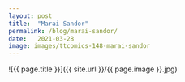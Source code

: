 ```yaml
---
layout: post
title:  "Marai Sandor"
permalink: /blog/marai-sandor/
date:   2021-03-28
image: images/ttcomics-148-marai-sandor
---
```

![{{ page.title }}]({{ site.url }}/{{ page.image }}.jpg)
